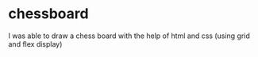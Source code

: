 # chessboard
I was able to draw a chess board with the help of html and css (using grid and flex display)
